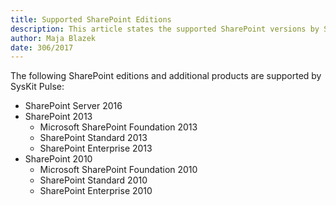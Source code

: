 ```yaml
---
title: Supported SharePoint Editions
description: This article states the supported SharePoint versions by SysKit Pulse.
author: Maja Blazek
date: 306/2017
---
```


The following SharePoint editions and additional products are supported by SysKit Pulse:

* SharePoint Server 2016
* SharePoint 2013
  * Microsoft SharePoint Foundation 2013
  * SharePoint Standard 2013
  * SharePoint Enterprise 2013
* SharePoint 2010
  * Microsoft SharePoint Foundation 2010
  * SharePoint Standard 2010
  * SharePoint Enterprise 2010